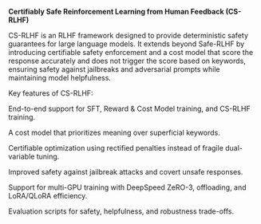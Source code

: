**Certifiably Safe Reinforcement Learning from Human Feedback (CS-RLHF)**

CS-RLHF is an RLHF framework designed to provide deterministic safety guarantees for large language models.
It extends beyond Safe-RLHF by introducing certifiable safety enforcement and a cost model that score the response accurately and does not trigger the score based on keywords, ensuring safety against jailbreaks and adversarial prompts while maintaining model helpfulness.

Key features of CS-RLHF:

End-to-end support for SFT, Reward & Cost Model training, and CS-RLHF training.

A cost model that prioritizes meaning over superficial keywords.

Certifiable optimization using rectified penalties instead of fragile dual-variable tuning.

Improved safety against jailbreak attacks and covert unsafe responses.

Support for multi-GPU training with DeepSpeed ZeRO-3, offloading, and LoRA/QLoRA efficiency.

Evaluation scripts for safety, helpfulness, and robustness trade-offs.
